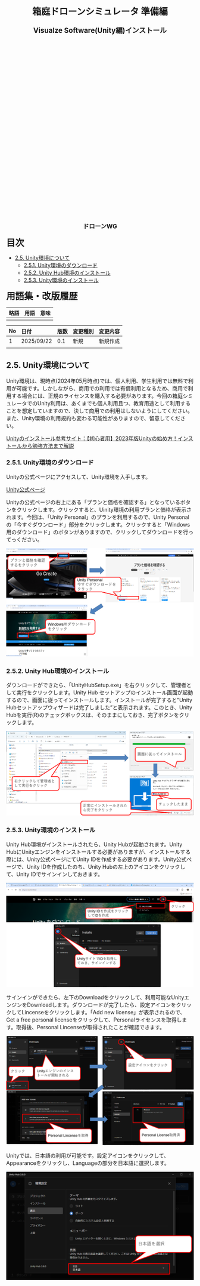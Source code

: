 <div class="box-title">
    <p>
    <div style="font-size:18pt;font-weight:bold;text-align:center;margin-top:150px"><span class="title">箱庭ドローンシミュレータ 準備編</span></div>
    </p>
    <p>
    <div style="font-size:14pt;font-weight:bold;text-align:center;margin-top:20px"><span class="sub-title">Visualze Software(Unity編)インストール</span></div>
    </p>
    <p>
    <div style="font-size:12pt;font-weight:bold;text-align:center;margin-top:500px"><span class="author">ドローンWG</span></div>
    </p>
</div>

<!-- 改ページ -->
<div style="page-break-before:always"></div>

<div style="font-size:18pt;font-weight:bold;text-align:left;"><span class="contents">目次</span></div>

<!-- TOC -->

- [2.5. Unity環境について](#25-unity環境について)
  - [2.5.1. Unity環境のダウンロード](#251-unity環境のダウンロード)
  - [2.5.2. Unity Hub環境のインストール](#252-unity-hub環境のインストール)
  - [2.5.3. Unity環境のインストール](#253-unity環境のインストール)

<!-- /TOC -->


<!-- 改ページ -->
<div style="page-break-before:always"></div>


<div style="font-size:18pt;font-weight:bold;text-align:left;"><span class="contents">用語集・改版履歴</span></div>


|略語|用語|意味|
|:---|:---|:---|
||||


|No|日付|版数|変更種別|変更内容|
|:---|:---|:---|:---|:---|
|1|2025/09/22|0.1|新規|新規作成|
||||||

<!-- 改ページ -->
<div style="page-break-before:always"></div>

## 2.5. Unity環境について

Unity環境は、現時点(2024年05月時点)では、個人利用、学生利用では無料で利用が可能です。しかしながら、商用での利用では有償利用となるため、商用で利用する場合には、正規のライセンスを購入する必要があります。今回の箱庭シミュレータでのUnity利用は、あくまでも個人利用且つ、教育用途として利用することを想定していますので、決して商用での利用はしないようにしてください。また、Unity環境の利用規約も変わる可能性がありますので、留意してください。

[Unityのインストール参考サイト：【初心者用】2023年版Unityの始め方！インストールから勉強方法まで解説](https://yuru-uni.com/unity-start2023/)

### 2.5.1. Unity環境のダウンロード

Unityの公式ページにアクセスして、Unity環境を入手します。

[Unity公式ページ](https://unity.com/ja)

Unityの公式ページの右上にある「プランと価格を確認する」となっているボタンをクリックします。クリックすると、Uinity環境の利用プランと価格が表示されます。今回は、「Unity Personal」のプランを利用するので、Unity Personalの「今すぐダウンロード」部分をクリックします。クリックすると「Windows用のダウンロード」のボタンがありますので、クリックしてダウンロードを行ってっください。

![Unity環境のダウンロード](./unity/unity11.png)

### 2.5.2. Unity Hub環境のインストール

ダウンロードができたら、「UnityHubSetup.exe」を右クリックして、管理者として実行をクリックします。Unity Hub セットアップのインストール画面が起動するので、画面に従ってインストールします。インストールが完了すると”Unity Hubセットアップウィザードは完了しました”と表示されます。このとき、Unity Hubを実行(R)のチェックボックスは、そのままにしておき、完了ボタンをクリックします。

![Unity Hub環境インストール](./unity/unity12.png)

### 2.5.3. Unity環境のインストール

Unity Hub環境がインストールされたら、Unity Hubが起動されます。Unity HubにUnityエンジンをインストールする必要がありますが、インストールする際には、Unity公式ページにてUnity IDを作成する必要があります。Unity公式ページで、Unity IDを作成したのち、Unity Hubの左上のアイコンをクリックして、Unity IDでサインインしておきます。

![Unity ID作成とサインイン](./unity/unity13.png)


サインインができたら、左下のDownloadをクリックして、利用可能なUnityエンジンをDownloadします。ダウンロードが完了したら、設定アイコンをクリックしてLincenseをクリックします。「Add new license」が表示されるので、Get a free personal licenseをクリックして、Personalライセンスを取得します。取得後、Personal Lincenseが取得されたことが確認できます。

![Unityのインストールとライセンス設定](./unity/unity14.png)

Unityでは、日本語の利用が可能です。設定アイコンをクリックして、Appearanceをクリックし、Languageの部分を日本語に選択します。

![Unityの日本語化](./unity/unity15.png)